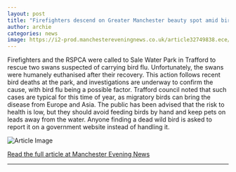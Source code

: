 ```yaml
---
layout: post
title: "Firefighters descend on Greater Manchester beauty spot amid bird flu investigation"
author: archie
categories: news
image: https://i2-prod.manchestereveningnews.co.uk/article32749838.ece/ALTERNATES/s1200/570162987_10162224039863108_4940060112452223629_n.jpg
---
```

Firefighters and the RSPCA were called to Sale Water Park in Trafford to rescue two swans suspected of carrying bird flu. Unfortunately, the swans were humanely euthanised after their recovery. This action follows recent bird deaths at the park, and investigations are underway to confirm the cause, with bird flu being a possible factor. Trafford council noted that such cases are typical for this time of year, as migratory birds can bring the disease from Europe and Asia. The public has been advised that the risk to health is low, but they should avoid feeding birds by hand and keep pets on leads away from the water. Anyone finding a dead wild bird is asked to report it on a government website instead of handling it.

![Article Image](https://i2-prod.manchestereveningnews.co.uk/article32749838.ece/ALTERNATES/s1200/570162987_10162224039863108_4940060112452223629_n.jpg)

[Read the full article at Manchester Evening News](https://www.manchestereveningnews.co.uk/news/greater-manchester-news/firefighters-descend-greater-manchester-beauty-32749667)

---
